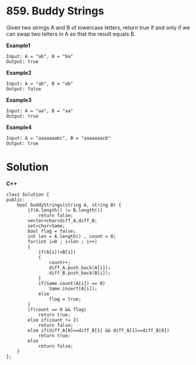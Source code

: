 # 859. Buddy Strings
Given two strings A and B of lowercase letters, return true if and only if we can swap two letters in A so that the result
equals B.

**Example1**
```
Input: A = "ab", B = "ba"
Output: true
```

**Example2**
```
Input: A = "ab", B = "ab"
Output: false
```

**Example3**
```
Input: A = "aa", B = "aa"
Output: true
```

**Example4**
```
Input: A = "aaaaaaabc", B = "aaaaaaacb"
Output: true
```

# Solution
**C++**
```
class Solution {
public:
    bool buddyStrings(string A, string B) {
        if(A.length() != B.length())
            return false;
        vector<char>diff_A,diff_B;
        set<char>Same;
        bool flag = false;
        int len = A.length() , count = 0;
        for(int i=0 ; i<len ; i++)
        {
            if(A[i]!=B[i])
            {
                count++;
                diff_A.push_back(A[i]);
                diff_B.push_back(B[i]);
            }
            if(Same.count(A[i]) == 0)
                Same.insert(A[i]);
            else
                flag = true;
        }
        if(count == 0 && flag)
            return true;
        else if(count != 2)
            return false;
        else if(diff_A[0]==diff_B[1] && diff_A[1]==diff_B[0])
            return true;
        else
            return false;
    }
};
```

















